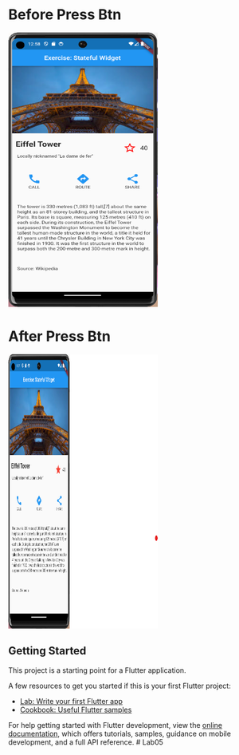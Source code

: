 # Before Press Btn
<img src="assets/images/beforpress.png" style="width: 300px; height: 550px; max-width: 100%;">

# After Press Btn
<img src="assets/images/afterpress.png" style="width: 300px; height: 550px; max-width: 100%;">

## Getting Started

This project is a starting point for a Flutter application.

A few resources to get you started if this is your first Flutter project:

- [Lab: Write your first Flutter app](https://docs.flutter.dev/get-started/codelab)
- [Cookbook: Useful Flutter samples](https://docs.flutter.dev/cookbook)

For help getting started with Flutter development, view the
[online documentation](https://docs.flutter.dev/), which offers tutorials,
samples, guidance on mobile development, and a full API reference.
#   L a b 0 5 
 
 